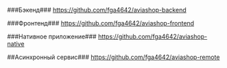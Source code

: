 ###Бэкенд###
https://github.com/fga4642/aviashop-backend

###Фронтенд###
https://github.com/fga4642/aviashop-frontend

###Нативное приложение###
https://github.com/fga4642/aviashop-native

##Асинхронный сервис###
https://github.com/fga4642/aviashop-remote
